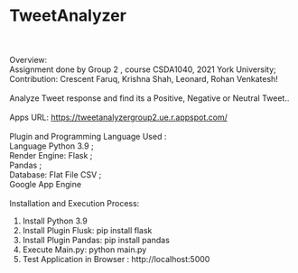 # TweetAnalyzer<br><br>
Overview:<br>
Assignment done by Group 2 , course CSDA1040, 2021 York University; <br>
Contribution: Crescent Faruq, Krishna Shah, Leonard, Rohan Venkatesh!
<br><br>
Analyze Tweet response and find its a Positive, Negative or Neutral Tweet..
<br><br>
Apps URL: https://tweetanalyzergroup2.ue.r.appspot.com/
<br><br>
Plugin and Programming Language Used :<br>
Language Python 3.9 ;<br>
Render Engine: Flask ;<br>
Pandas ;<br>
Database: Flat File CSV ;<br>
Google App Engine
<br><br>
Installation and Execution Process:<br>
1. Install Python 3.9<br>
2. Install Plugin Flusk: pip install flask<br>
3. Install Plugin Pandas: pip install pandas<br>
4. Execute Main.py: python main.py<br>
5. Test Application in Browser : http://localhost:5000<br>
 
